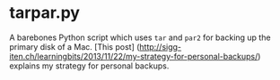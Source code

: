 tarpar.py
======

A barebones Python script which uses `tar` and `par2` for backing up the primary disk of a Mac. [This post]
(http://sigg-iten.ch/learningbits/2013/11/22/my-strategy-for-personal-backups/)
explains my strategy for personal backups.
